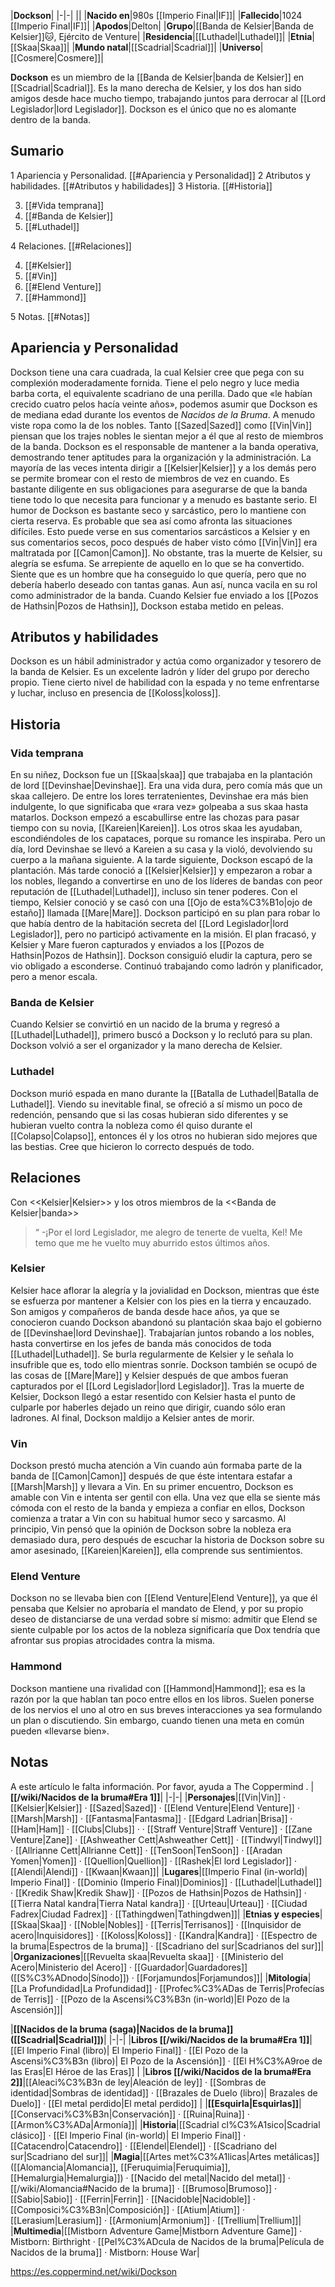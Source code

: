 

|**Dockson**|
|-|-|
||
|**Nacido en**|980s [[Imperio Final\|IF]]|
|**Fallecido**|1024 [[Imperio Final\|IF]]|
|**Apodos**|Delton|
|**Grupo**|[[Banda de Kelsier\|Banda de Kelsier]]🐱︎, Ejército de Venture|
|**Residencia**|[[Luthadel\|Luthadel]]|
|**Etnia**|[[Skaa\|Skaa]]|
|**Mundo natal**|[[Scadrial\|Scadrial]]|
|**Universo**|[[Cosmere\|Cosmere]]|

**Dockson** es un miembro de la [[Banda de Kelsier\|banda de Kelsier]] en [[Scadrial\|Scadrial]]. Es la mano derecha de Kelsier, y los dos han sido amigos desde hace mucho tiempo, trabajando juntos para derrocar al [[Lord Legislador\|lord Legislador]]. Dockson es el único que no es alomante dentro de la banda.

## Sumario

1 Apariencia y Personalidad. [[#Apariencia y Personalidad]] 
2 Atributos y habilidades. [[#Atributos y habilidades]] 
3 Historia. [[#Historia]] 

3. [[#Vida temprana]] 
3. [[#Banda de Kelsier]] 
3. [[#Luthadel]] 


4 Relaciones. [[#Relaciones]] 

4. [[#Kelsier]] 
4. [[#Vin]] 
4. [[#Elend Venture]] 
4. [[#Hammond]] 


5 Notas. [[#Notas]] 


## Apariencia y Personalidad
 
Dockson tiene una cara cuadrada, la cual Kelsier cree que pega con su complexión moderadamente fornida. Tiene el pelo negro y luce media barba corta, el equivalente scadriano de una perilla. Dado que «le habían crecido cuatro pelos hacía veinte años», podemos asumir que Dockson es de mediana edad durante los eventos de *Nacidos de la Bruma*. A menudo viste ropa como la de los nobles. Tanto [[Sazed\|Sazed]] como [[Vin\|Vin]] piensan que los trajes nobles le sientan mejor a él que al resto de miembros de la banda.
Dockson es el responsable de mantener a la banda operativa, demostrando tener aptitudes para la organización y la administración. La mayoría de las veces intenta dirigir a [[Kelsier\|Kelsier]] y a los demás pero se permite bromear con el resto de miembros de vez en cuando. Es bastante diligente en sus obligaciones para asegurarse de que la banda tiene todo lo que necesita para funcionar y a menudo es bastante serio.
El humor de Dockson es bastante seco y sarcástico, pero lo mantiene con cierta reserva. Es probable que sea así como afronta las situaciones difíciles. Esto puede verse en sus comentarios sarcásticos a Kelsier y en sus comentarios secos, poco después de haber visto cómo [[Vin\|Vin]] era maltratada por [[Camon\|Camon]].
No obstante, tras la muerte de Kelsier, su alegría se esfuma. Se arrepiente de aquello en lo que se ha convertido. Siente que es un hombre que ha conseguido lo que quería, pero que no debería haberlo deseado con tantas ganas. Aun así, nunca vacila en su rol como administrador de la banda.
Cuando Kelsier fue enviado a los [[Pozos de Hathsin\|Pozos de Hathsin]], Dockson estaba metido en peleas.

## Atributos y habilidades
Dockson es un hábil administrador y actúa como organizador y tesorero de la banda de Kelsier. Es un excelente ladrón y líder del grupo por derecho propio. Tiene cierto nivel de habilidad con la espada y no teme enfrentarse y luchar, incluso en presencia de [[Koloss\|koloss]].

## Historia
 
### Vida temprana
En su niñez, Dockson fue un [[Skaa\|skaa]] que trabajaba en la plantación de lord [[Devinshae\|Devinshae]]. Era una vida dura, pero comía más que un skaa callejero. De entre los lores terratenientes, Devinshae era más bien indulgente, lo que significaba que «rara vez» golpeaba a sus skaa hasta matarlos. Dockson empezó a escabullirse entre las chozas para pasar tiempo con su novia, [[Kareien\|Kareien]]. Los otros skaa les ayudaban, escondiéndoles de los capataces, porque su romance les inspiraba. Pero un día, lord Devinshae se llevó a Kareien a su casa y la violó, devolviendo su cuerpo a la mañana siguiente. A la tarde siguiente, Dockson escapó de la plantación. Más tarde conoció a [[Kelsier\|Kelsier]] y empezaron a robar a los nobles, llegando a convertirse en uno de los líderes de bandas con peor reputación de [[Luthadel\|Luthadel]], incluso sin tener poderes. Con el tiempo, Kelsier conoció y se casó con una [[Ojo de esta%C3%B1o\|ojo de estaño]] llamada [[Mare\|Mare]]. Dockson participó en su plan para robar lo que había dentro de la habitación secreta del [[Lord Legislador\|lord Legislador]], pero no participó activamente en la misión. El plan fracasó, y Kelsier y Mare fueron capturados y enviados a los [[Pozos de Hathsin\|Pozos de Hathsin]]. Dockson consiguió eludir la captura, pero se vio obligado a esconderse. Continuó trabajando como ladrón y planificador, pero a menor escala.

### Banda de Kelsier
Cuando Kelsier se convirtió en un nacido de la bruma y regresó a [[Luthadel\|Luthadel]], primero buscó a Dockson y lo reclutó para su plan. Dockson volvió a ser el organizador y la mano derecha de Kelsier.

### Luthadel
Dockson murió espada en mano durante la [[Batalla de Luthadel\|Batalla de Luthadel]]. Viendo su inevitable final, se ofreció a sí mismo un poco de redención, pensando que si las cosas hubieran sido diferentes y se hubieran vuelto contra la nobleza como él quiso durante el [[Colapso\|Colapso]], entonces él y los otros no hubieran sido mejores que las bestias. Cree que hicieron lo correcto después de todo.

## Relaciones
  Con <<Kelsier\|Kelsier>> y los otros miembros de la <<Banda de Kelsier\|banda>>
>“
\-¡Por el lord Legislador, me alegro de tenerte de vuelta, Kel! Me temo que me he vuelto muy aburrido estos últimos años.


### Kelsier
Kelsier hace aflorar la alegría y la jovialidad en Dockson, mientras que éste se esfuerza por mantener a Kelsier con los pies en la tierra y encauzado. Son amigos y compañeros de banda desde hace años, ya que se conocieron cuando Dockson abandonó su plantación skaa bajo el gobierno de [[Devinshae\|lord Devinshae]]. Trabajarían juntos robando a los nobles, hasta convertirse en los jefes de banda más conocidos de toda [[Luthadel\|Luthadel]]. Se burla regularmente de Kelsier y le señala lo insufrible que es, todo ello mientras sonríe. Dockson también se ocupó de las cosas de [[Mare\|Mare]] y Kelsier después de que ambos fueran capturados por el [[Lord Legislador\|lord Legislador]]. Tras la muerte de Kelsier, Dockson llegó a estar resentido con Kelsier hasta el punto de culparle por haberles dejado un reino que dirigir, cuando sólo eran ladrones. Al final, Dockson maldijo a Kelsier antes de morir.

### Vin
Dockson prestó mucha atención a Vin cuando aún formaba parte de la banda de [[Camon\|Camon]] después de que éste intentara estafar a [[Marsh\|Marsh]] y llevara a Vin.  En su primer encuentro, Dockson es amable con Vin e intenta ser gentil con ella. Una vez que ella se siente más cómoda con el resto de la banda y empieza a confiar en ellos, Dockson comienza a tratar a Vin con su habitual humor seco y sarcasmo. Al principio, Vin pensó que la opinión de Dockson sobre la nobleza era demasiado dura, pero después de escuchar la historia de Dockson sobre su amor asesinado, [[Kareien\|Kareien]], ella comprende sus sentimientos.

### Elend Venture
Dockson no se llevaba bien con [[Elend Venture\|Elend Venture]], ya que él pensaba que Kelsier no aprobaría el mandato de Elend, y por su propio deseo de distanciarse de una verdad sobre sí mismo: admitir que Elend se siente culpable por los actos de la nobleza significaría que Dox tendría que afrontar sus propias atrocidades contra la misma.

### Hammond
Dockson mantiene una rivalidad con [[Hammond\|Hammond]]; esa es la razón por la que hablan tan poco entre ellos en los libros. Suelen ponerse de los nervios el uno al otro en sus breves interacciones ya sea formulando un plan o discutiendo. Sin embargo, cuando tienen una meta en común pueden «llevarse bien».

## Notas

A este artículo le falta información. Por favor, ayuda a The Coppermind .
|**[[/wiki/Nacidos de la bruma#Era 1]]**|
|-|-|
|**Personajes**|[[Vin\|Vin]] · [[Kelsier\|Kelsier]] · [[Sazed\|Sazed]] · [[Elend Venture\|Elend Venture]] · [[Marsh\|Marsh]] · [[Fantasma\|Fantasma]] · [[Edgard Ladrian\|Brisa]] · [[Ham\|Ham]] · [[Clubs\|Clubs]] ·  · [[Straff Venture\|Straff Venture]] · [[Zane Venture\|Zane]] · [[Ashweather Cett\|Ashweather Cett]] · [[Tindwyl\|Tindwyl]] · [[Allrianne Cett\|Allrianne Cett]] · [[TenSoon\|TenSoon]] · [[Aradan Yomen\|Yomen]] · [[Quellion\|Quellion]] · [[Rashek\|El lord Legislador]] · [[Alendi\|Alendi]] · [[Kwaan\|Kwaan]]|
|**Lugares**|[[Imperio Final (in-world)\| Imperio Final]] · [[Dominio (Imperio Final)\|Dominios]] · [[Luthadel\|Luthadel]] · [[Kredik Shaw\|Kredik Shaw]] · [[Pozos de Hathsin\|Pozos de Hathsin]] · [[Tierra Natal kandra\|Tierra Natal kandra]] · [[Urteau\|Urteau]] · [[Ciudad Fadrex\|Ciudad Fadrex]] · [[Tathingdwen\|Tathingdwen]]|
|**Etnias y especies**|[[Skaa\|Skaa]] · [[Noble\|Nobles]] · [[Terris\|Terrisanos]] · [[Inquisidor de acero\|Inquisidores]] · [[Koloss\|Koloss]] · [[Kandra\|Kandra]] · [[Espectro de la bruma\|Espectros de la bruma]] · [[Scadriano del sur\|Scadrianos del sur]]|
|**Organizaciones**|[[Revuelta skaa\|Revuelta skaa]] · [[Ministerio del Acero\|Ministerio del Acero]] · [[Guardador\|Guardadores]] ([[S%C3%ADnodo\|Sínodo]]) · [[Forjamundos\|Forjamundos]]|
|**Mitología**|[[La Profundidad\|La Profundidad]] · [[Profec%C3%ADas de Terris\|Profecías de Terris]] · [[Pozo de la Ascensi%C3%B3n (in-world)\|El Pozo de la Ascensión]]|

|**[[Nacidos de la bruma (saga)\|Nacidos de la bruma]] ([[Scadrial\|Scadrial]])**|
|-|-|
|**Libros [[/wiki/Nacidos de la bruma#Era 1]]**|[[El Imperio Final (libro)\| El Imperio Final]] · [[El Pozo de la Ascensi%C3%B3n (libro)\| El Pozo de la Ascensión]] · [[El H%C3%A9roe de las Eras\|El Héroe de las Eras]] |
|**Libros [[/wiki/Nacidos de la bruma#Era 2]]**|[[Aleaci%C3%B3n de ley\|Aleación de ley]] · [[Sombras de identidad\|Sombras de identidad]] · [[Brazales de Duelo (libro)\| Brazales de Duelo]] · [[El metal perdido\|El metal perdido]]  |
|**[[Esquirla\|Esquirlas]]**|[[Conservaci%C3%B3n\|Conservación]] · [[Ruina\|Ruina]] · [[Armon%C3%ADa\|Armonía]]|
|**Historia**|[[Scadrial cl%C3%A1sico\|Scadrial clásico]] · [[El Imperio Final (in-world)\| El Imperio Final]] · [[Catacendro\|Catacendro]] · [[Elendel\|Elendel]] · [[Scadriano del sur\|Scadriano del sur]]|
|**Magia**|[[Artes met%C3%A1licas\|Artes metálicas]] ([[Alomancia\|Alomancia]], [[Feruquimia\|Feruquimia]], [[Hemalurgia\|Hemalurgia]]) · [[Nacido del metal\|Nacido del metal]] · [[/wiki/Alomancia#Nacido de la bruma]] · [[Brumoso\|Brumoso]] · [[Sabio\|Sabio]] · [[Ferrin\|Ferrin]] · [[Nacidoble\|Nacidoble]] · [[Composici%C3%B3n\|Composición]] · [[Atium\|Atium]] · [[Lerasium\|Lerasium]] · [[Armonium\|Armonium]] · [[Trellium\|Trellium]]|
|**Multimedia**|[[Mistborn Adventure Game\|Mistborn Adventure Game‎‎]] · Mistborn: Birthright · [[Pel%C3%ADcula de Nacidos de la bruma\|Película de Nacidos de la bruma]] · Mistborn: House War|



https://es.coppermind.net/wiki/Dockson